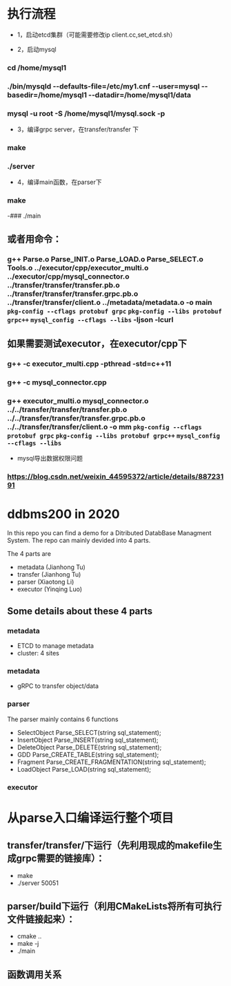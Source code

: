 # 执行流程
- 1，启动etcd集群（可能需要修改ip   client.cc,set_etcd.sh）

- 2，启动mysql
###    cd /home/mysql1
###    ./bin/mysqld --defaults-file=/etc/my1.cnf  --user=mysql --basedir=/home/mysql1 --datadir=/home/mysql1/data
###    mysql -u root -S /home/mysql1/mysql.sock -p

- 3，编译grpc server，在transfer/transfer 下
###    make
###    ./server

- 4，编译main函数，在parser下
###    make
-###   ./main 

##    或者用命令：
###    g++ Parse.o Parse_INIT.o Parse_LOAD.o Parse_SELECT.o Tools.o ../executor/cpp/executor_multi.o ../executor/cpp/mysql_connector.o ../transfer/transfer/transfer.pb.o ../transfer/transfer/transfer.grpc.pb.o ../transfer/transfer/client.o ../metadata/metadata.o -o main `pkg-config --cflags protobuf grpc` `pkg-config --libs protobuf grpc++` `mysql_config --cflags --libs` -ljson -lcurl

##    如果需要测试executor，在executor/cpp下
###    g++ -c executor_multi.cpp -pthread -std=c++11
###    g++ -c mysql_connector.cpp
###    g++ executor_multi.o mysql_connector.o ../../transfer/transfer/transfer.pb.o ../../transfer/transfer/transfer.grpc.pb.o ../../transfer/transfer/client.o -o mm `pkg-config --cflags protobuf grpc` `pkg-config --libs protobuf grpc++` `mysql_config --cflags --libs`


- mysql导出数据权限问题
###    https://blog.csdn.net/weixin_44595372/article/details/88723191






# ddbms200 in 2020

In this repo you can find a demo for a Ditributed DatabBase Managment System. The repo can mainly devided into 4 parts.

The 4 parts are
- metadata (Jianhong Tu)
- transfer (Jianhong Tu)
- parser (Xiaotong Li)
- executor (Yinqing Luo)

## Some details about these 4 parts

### metadata
- ETCD to manage metadata
- cluster: 4 sites

### metadata
- gRPC to transfer object/data

### parser

The parser mainly contains 6 functions
- SelectObject Parse_SELECT(string sql_statement);
- InsertObject Parse_INSERT(string sql_statement);
- DeleteObject Parse_DELETE(string sql_statement);
- GDD Parse_CREATE_TABLE(string sql_statement);
- Fragment Parse_CREATE_FRAGMENTATION(string sql_statement);
- LoadObject Parse_LOAD(string sql_statement);

### executor



# 从parse入口编译运行整个项目
## transfer/transfer/下运行（先利用现成的makefile生成grpc需要的链接库）：
- make
- ./server 50051

## parser/build下运行（利用CMakeLists将所有可执行文件链接起来）：
- cmake ..
- make -j
- ./main

## 函数调用关系
